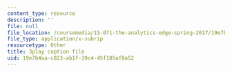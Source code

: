 ```yaml
---
content_type: resource
description: ''
file: null
file_location: /coursemedia/15-071-the-analytics-edge-spring-2017/19e7b4aac823ab1f39c445f185af8a52_eUZHMoJ1EJE.srt
file_type: application/x-subrip
resourcetype: Other
title: 3play caption file
uid: 19e7b4aa-c823-ab1f-39c4-45f185af8a52
---
```

